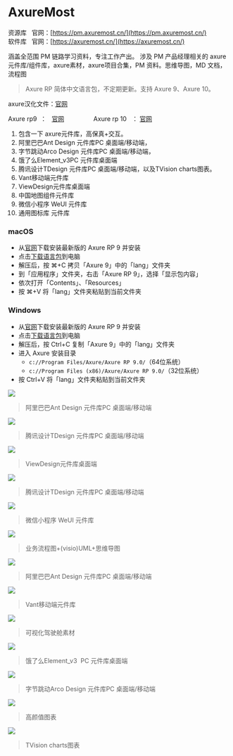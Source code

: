 # AxureMost

资源库   官网：[https://pm.axuremost.cn/](https://pm.axuremost.cn/)  
软件库   官网：[https://axuremost.cn/](https://axuremost.cn/)

涵盖全范围 PM 链路学习资料，专注工作产出。 涉及 PM 产品经理相关的 axure 元件库/组件库，axure素材，axure项目合集，PM 资料。思维导图，MD 文档，流程图
> Axure RP 简体中文语言包，不定期更新。支持 Axure 9、Axure 10。

axure汉化文件：[官网](https://github.com/pluwen/axure-cn/archive/master.zip "https://github.com/pluwen/axure-cn/archive/master.zip")

Axure rp9  ：   [官网](https://www.axure.com/release-history/rp9 "https://www.axure.com/release-history/rp9")                 Axure rp 10   ： [官网](https://www.axure.com/downloadthanks "https://www.axure.com/downloadthanks")

1. 包含一下 axure元件库，高保真+交互。
2. 阿里巴巴Ant Design 元件库PC 桌面端/移动端，
3. 字节跳动Arco Design 元件库PC 桌面端/移动端，
4. 饿了么Element\_v3PC 元件库桌面端
5. 腾讯设计TDesign 元件库PC 桌面端/移动端，以及TVision charts图表。
6. Vant移动端元件库
7. ViewDesign元件库桌面端
8. 中国地图组件元件库
9. 微信小程序 WeUI 元件库
10. 通用图标库 元件库

### macOS

- 从[官网](https://www.axure.com/)下载安装最新版的 Axure RP 9 并安装
- 点击[下载语言包](https://github.com/pluwen/axure-cn/archive/master.zip)到电脑
- 解压后，按 ⌘+C 拷贝「Axure 9」中的「lang」文件夹
- 到「应用程序」文件夹，右击「Axure RP 9」，选择「显示包内容」
- 依次打开「Contents」、「Resources」
- 按 ⌘+V 将「lang」文件夹粘贴到当前文件夹

### Windows

- 从[官网](https://www.axure.com/)下载安装最新版的 Axure RP 9 并安装
- 点击[下载语言包](https://github.com/pluwen/axure-cn/archive/master.zip)到电脑
- 解压后，按 Ctrl+C 复制「Axure 9」中的「lang」文件夹
- 进入 Axure 安装目录
    - `c://Program Files/Axure/Axure RP 9.0/`（64位系统）
    - `c://Program Files (x86)/Axure/Axure RP 9.0/`（32位系统）
- 按 Ctrl+V 将「lang」文件夹粘贴到当前文件夹





![](http://localhost:9425/images/70aa61dc-e5b8-49fc-9b17-ed67586f1fa6.png)

> 阿里巴巴Ant Design 元件库PC 桌面端/移动端

  

  

![](http://localhost:9425/images/d02f9051-4435-43af-a6e7-3fd317c06562.png)

> 腾讯设计TDesign 元件库PC 桌面端/移动端  

  

![](http://localhost:9425/images/7644fff8-8fac-4876-b10c-4ab08aaab15d.png)  

> ViewDesign元件库桌面端

  

![](http://localhost:9425/images/4c211cd7-960a-462d-88bc-f0e97f1de03e.png)  

> 腾讯设计TDesign 元件库PC 桌面端/移动端

  

![](http://localhost:9425/images/17cd1c0b-71b7-4e31-af2b-0364765c60c6.png)  

> 微信小程序 WeUI 元件库

  

![](http://localhost:9425/images/e1f1b282-3b12-45b2-9b93-f583b51bb96d.png)  

> 业务流程图+(visio)UML+思维导图

  

![](http://localhost:9425/images/f80801bb-3f4b-44b9-95b2-4aa2191e1771.png)  

> 阿里巴巴Ant Design 元件库PC 桌面端/移动端

  

![](http://localhost:9425/images/0cf79fec-78a9-4a28-af65-355b5f28fe68.png)  

> Vant移动端元件库

  

![](http://localhost:9425/images/75a84086-297c-439b-ba24-ecd0f007783e.png)  

> 可视化驾驶舱素材

  

![](http://localhost:9425/images/89e4823d-b5dc-4f38-8f13-48c9ed4b613e.png)  

> 饿了么Element\_v3  PC 元件库桌面端

  

![](http://localhost:9425/images/f1fc4cba-2d34-49d5-afe5-fdecb21ea146.png)  

> 字节跳动Arco Design 元件库PC 桌面端/移动端

  

![](http://localhost:9425/images/e6ecdfb6-4fbd-4c5c-b2aa-3c28beb8a8dd.png)  

> 高颜值图表

  

![](http://localhost:9425/images/fb8c7aa0-2593-44c2-8e33-70711ac6b81d.png)  

> TVision charts图表


